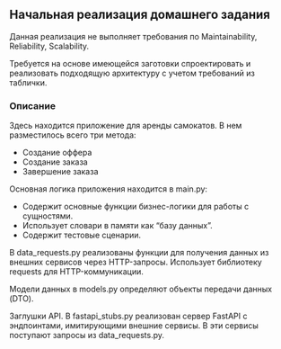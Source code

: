 ## Начальная реализация домашнего задания

Данная реализация не выполняет требования по Maintainability, Reliability, Scalability.

Требуется на основе имеющейся заготовки спроектировать и реализовать подходящую архитектуру с учетом требований из таблички.

### Описание

Здесь находится приложение для аренды самокатов.
В нем разместилось всего три метода:
- Создание оффера
- Создание заказа
- Завершение заказа

Основная логика приложения находится в main.py:
- Содержит основные функции бизнес-логики для работы с сущностями.
- Использует словари в памяти как “базу данных”.
- Содержит тестовые сценарии.

В data_requests.py реализованы функции для получения данных из внешних сервисов через HTTP-запросы. Использует библиотеку requests для HTTP-коммуникации.

Модели данных в models.py определяют объекты передачи данных (DTO).

Заглушки API. В fastapi_stubs.py реализован сервер FastAPI с эндпоинтами, имитирующими внешние сервисы. В эти сервисы поступают запросы из data_requests.py.
